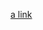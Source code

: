 [a link](https://www.tinkercad.com/things/50IHyzO8K6l-bodacious-allis/editel?returnTo=https%3A%2F%2Fwww.tinkercad.com%2Fdashboard)

